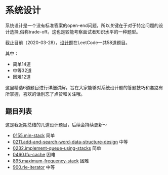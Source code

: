# 系统设计

系统设计是一个没有标准答案的open-end问题，所以关键在于对于特定问题的设计选择,俗称trade-off。这也是较能考察面试者知识水平的一种题型。

截止目前（2020-03-28），[设计题](https://leetcode-cn.com/tag/design/)在LeetCode一共58道题目。

其中：

* 简单14道
* 中等32道
* 困难12道

这里精选6道题目进行详细讲解，旨在大家能够对系统设计题的答题技巧和套路有所掌握，喜欢的话别忘了点赞和关注哦。

## 题目列表

这是我近期总结的几道设计题目，后续会持续更新～

* [0155.min-stack](problems/155.min-stack.md) 简单
* [0211.add-and-search-word-data-structure-design](problems/211.add-and-search-word-data-structure-design.md) 中等
* [0232.implement-queue-using-stacks](problems/232.implement-queue-using-stacks.md) 简单
* [0460.lfu-cache](problems/460.lfu-cache.md) 困难
* [895.maximum-frequency-stack](problems/895.maximum-frequency-stack.md) 困难
* [900.rle-iterator](problems/900.rle-iterator.md) 中等


